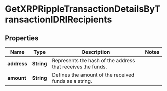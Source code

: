 

# GetXRPRippleTransactionDetailsByTransactionIDRIRecipients


## Properties

| Name | Type | Description | Notes |
|------------ | ------------- | ------------- | -------------|
|**address** | **String** | Represents the hash of the address that receives the funds. |  |
|**amount** | **String** | Defines the amount of the received funds as a string. |  |



